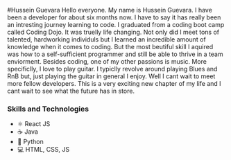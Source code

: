 #Hussein Guevara
Hello everyone. My name is Hussein Guevara. I have been a developer for about six months now. I have to say it has really been an intresting journey learning to code. I graduated from a coding boot camp called Coding Dojo. It was truelly life changing. Not only did I meet tons of talented, hardworking individuls but I learned an incredible amount of knowledge when it comes to coding. But the most beutiful skill I aquired was how to a self-sufficient programmer and still be able to thrive in a team enviorment. Besides coding, one of my other passions is music. More specificlly, I love to play guitar. I typiclly revolve around playing Blues and RnB but, just playing the guitar in general I enjoy. Well I cant wait to meet more fellow developers. This is a very exciting new chapter of my life and I cant wait to see what the future has in store.  

### Skills and Technologies
* ⚛️ React JS
* ☕ Java
* 🐍 Python
* 💻 HTML, CSS, JS
<!--
**HusseinGuevara/HusseinGuevara** is a ✨ _special_ ✨ repository because its `README.md` (this file) appears on your GitHub profile.

Here are some ideas to get you started:

- 🔭 I’m currently working on ...
- 🌱 I’m currently learning ...
- 👯 I’m looking to collaborate on ...
- 🤔 I’m looking for help with ...
- 💬 Ask me about ...
- 📫 How to reach me: ...
- 😄 Pronouns: ...
- ⚡ Fun fact: ...
-->
